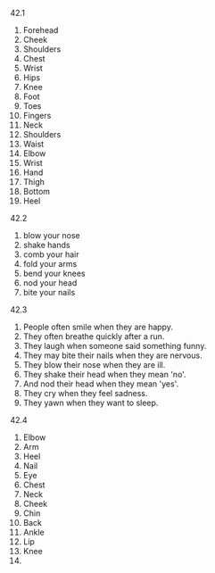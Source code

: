 42.1
  1. Forehead
  2. Cheek
  3. Shoulders
  4. Chest
  5. Wrist
  6. Hips
  7. Knee
  8. Foot
  9. Toes
  10. Fingers
  11. Neck
  12. Shoulders
  13. Waist
  14. Elbow
  15. Wrist
  16. Hand
  17. Thigh
  18. Bottom
  19. Heel

42.2
  1. blow your nose
  2. shake hands
  3. comb your hair
  4. fold your arms
  5. bend your knees
  6. nod your head
  7. bite your nails

42.3
  1. People often smile when they are happy.
  2. They often breathe quickly after a run.
  3. They laugh when someone said something funny.
  4. They may bite their nails when they are nervous.
  5. They blow their nose when they are ill.
  6. They shake their head when they mean 'no'.
  7. And nod their head when they mean 'yes'.
  8. They cry when they feel sadness.
  9. They yawn when they want to sleep.

42.4
  1. Elbow
  2. Arm
  3. Heel
  4. Nail
  5. Eye
  6. Chest
  7. Neck
  8. Cheek
  9. Chin
  10. Back
  11. Ankle
  12. Lip
  13. Knee
  14. 